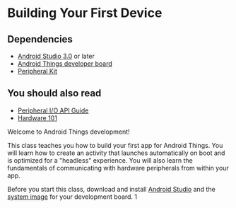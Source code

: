 # Building Your First Device

## Dependencies

*   [Android Studio 3.0](https://developer.android.google.cn/studio/index.html) or later
*   [Android Things developer board](https://developer.android.google.cn/things/hardware/developer-kits.html)
*   [Peripheral Kit](https://developer.android.google.cn/things/hardware/developer-kits.html#featured_peripherals)

## You should also read

*   [Peripheral I/O API Guide](https://developer.android.google.cn/things/sdk/pio/index.html)
*   [Hardware 101](https://developer.android.google.cn/things/hardware/hardware-101.html)


Welcome to Android Things development!

This class teaches you how to build your first app for Android Things. You will learn how to create an activity that launches automatically on boot and is optimized for a "headless" experience. You will also learn the fundamentals of communicating with hardware peripherals from within your app.

Before you start this class, download and install [Android Studio](https://developer.android.google.cn/studio/index.html) and the [system image](https://partner.android.com/things/console) for your development board.
1
